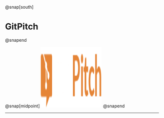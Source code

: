 @snap[south]
# GitPitch
@snapend

@snap[midpoint]
<img src="images/logo.png" width="200" height="200" alt="GitPitch logo" style="border:unset; background:unset; box-shadow:unset;"/>
@snapend

---
